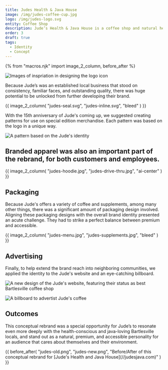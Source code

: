```yaml
---
title: Judes Health & Java House
image: /img/judes-coffee-cup.jpg
logo: /img/judes-logo.svg
entity: Coffee Shop
description: Jude’s Health & Java House is a coffee shop and natural health store in Bartlesville, Oklahoma. The goal was to solidify the connections Jude’s was already making with Bartlesville locals and expand that same familiarity into surrounding areas.
order: 3
draft: true
tags:
  - Identity
  - Concept
---
```


{% from "macros.njk" import image_2_column, before_after %}

![Images of inspriation in designing the logo icon](/img/judes-icon-process.jpg)

Because Jude’s was an established local business that stood on consistency, familiar faces, and outstanding quality, there was huge potential to be unlocked from further developing their brand.

{{ image_2_column(
	"judes-seal.svg",
	"judes-inline.svg",
	"bleed"
) }}

With the 15th anniversary of Jude's coming up, we suggested creating patterns for use on special edition merchandise. Each pattern was based on the logo in a unique way.

![A pattern based on the Jude's identity](/img/judes-pattern-1.svg)

## Branded apparel was also an important part of the rebrand, for both customers and employees.

{{ image_2_column(
	"judes-hoodie.jpg",
	"judes-drive-thru.jpg",
	"ai-center"
) }}

## Packaging
Because Jude's offers a variety of coffee and supplements, among many other things, there was a significant amount of packaging design involved. Aligning these packaging designs with the overall brand identity presented an acute challenge. They had to strike a perfect balance between premium and accessible.

{{ image_2_column(
	"judes-menu.jpg",
	"judes-supplements.jpg",
	"bleed"
) }}

## Advertising

Finally, to help extend the brand reach into neighboring communities, we applied the identity to the Jude's website and an eye-catching billboard.

![A new design of the Jude's website, featuring their status as best Bartlesville coffee shop](/img/judes-website.jpg)

![A billboard to advertist Jude's coffee](/img/judes-billboard.jpg)

## Outcomes

This conceptual rebrand was a special opportunity for Jude’s to resonate even more deeply with the health-conscious and java-loving Bartlesville locals, and stand out as a natural, premium, and accessible personality for an audience that cares about themselves and their environment.

<section>
{{ before_after(
	"judes-old.png",
	"judes-new.png",
	"Before/After of this conceptual rebrand for [Jude's Health and Java House](//judesjava.com)"
) }}
</section>